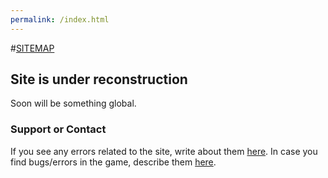 ```yaml
---
permalink: /index.html
---
```

#[SITEMAP](https://mugensonic.github.io/sitemap)
## Site is under reconstruction
Soon will be something global.

### Support or Contact

If you see any errors related to the site, write about them [here](https://github.com/MUGENSonic/mugensonic.github.io/issues). In case you find bugs/errors in the game, describe them [here](https://github.com/MUGENSonic/mugensonic.github.io/issues).
